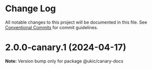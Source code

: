 # Change Log

All notable changes to this project will be documented in this file.
See [Conventional Commits](https://conventionalcommits.org) for commit guidelines.

# 2.0.0-canary.1 (2024-04-17)

**Note:** Version bump only for package @ukic/canary-docs
